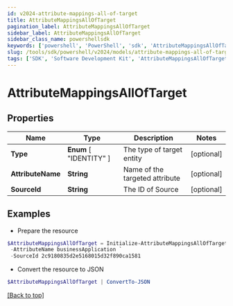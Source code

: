 ```yaml
---
id: v2024-attribute-mappings-all-of-target
title: AttributeMappingsAllOfTarget
pagination_label: AttributeMappingsAllOfTarget
sidebar_label: AttributeMappingsAllOfTarget
sidebar_class_name: powershellsdk
keywords: ['powershell', 'PowerShell', 'sdk', 'AttributeMappingsAllOfTarget', 'V2024AttributeMappingsAllOfTarget'] 
slug: /tools/sdk/powershell/v2024/models/attribute-mappings-all-of-target
tags: ['SDK', 'Software Development Kit', 'AttributeMappingsAllOfTarget', 'V2024AttributeMappingsAllOfTarget']
---
```



# AttributeMappingsAllOfTarget

## Properties

Name | Type | Description | Notes
------------ | ------------- | ------------- | -------------
**Type** |  **Enum** [  "IDENTITY" ] | The type of target entity | [optional] 
**AttributeName** | **String** | Name of the targeted attribute | [optional] 
**SourceId** | **String** | The ID of Source | [optional] 

## Examples

- Prepare the resource
```powershell
$AttributeMappingsAllOfTarget = Initialize-AttributeMappingsAllOfTarget  -Type IDENTITY `
 -AttributeName businessApplication `
 -SourceId 2c9180835d2e5168015d32f890ca1581
```

- Convert the resource to JSON
```powershell
$AttributeMappingsAllOfTarget | ConvertTo-JSON
```


[[Back to top]](#) 

